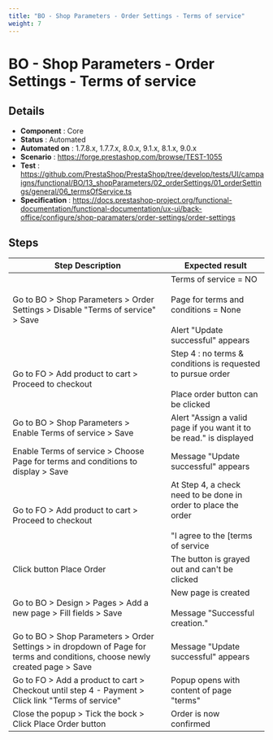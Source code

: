 ```yaml
---
title: "BO - Shop Parameters - Order Settings - Terms of service"
weight: 7
---
```


# BO - Shop Parameters - Order Settings - Terms of service
## Details
* **Component** : Core
* **Status** : Automated
* **Automated on** : 1.7.8.x, 1.7.7.x, 8.0.x, 9.1.x, 8.1.x, 9.0.x
* **Scenario** : https://forge.prestashop.com/browse/TEST-1055
* **Test** : https://github.com/PrestaShop/PrestaShop/tree/develop/tests/UI/campaigns/functional/BO/13_shopParameters/02_orderSettings/01_orderSettings/general/06_termsOfService.ts
* **Specification** : https://docs.prestashop-project.org/functional-documentation/functional-documentation/ux-ui/back-office/configure/shop-paramaters/order-settings/order-settings

## Steps
| Step Description | Expected result |
| ----- | ----- |
| Go to BO > Shop Parameters > Order Settings > Disable "Terms of service" > Save | Terms of service = NO<br><br>Page for terms and conditions = None<br><br>Alert "Update successful" appears |
| Go to FO > Add product to cart > Proceed to checkout | Step 4 : no terms & conditions is requested to pursue order<br><br>Place order button can be clicked |
| Go to BO > Shop Parameters > Enable Terms of service > Save | Alert "Assign a valid page if you want it to be read." is displayed |
| Enable Terms of service > Choose Page for terms and conditions to display > Save | Message "Update successful" appears |
| Go to FO > Add product to cart > Proceed to checkout | At Step 4, a check need to be done in order to place the order<br><br>"I agree to the [terms of service|http://ps178:8888/en/content/3-terms-and-conditions-of-use] and will adhere to them unconditionally." |
| Click button Place Order | The button is grayed out and can't be clicked |
| Go to BO > Design > Pages > Add a new page > Fill fields > Save | New page is created<br><br>Message "Successful creation." |
| Go to BO > Shop Parameters > Order Settings > in dropdown of Page for terms and conditions, choose newly created page > Save | Message "Update successful" appears |
| Go to FO > Add a product to cart > Checkout until step 4 - Payment > Click link "Terms of service" | Popup opens with content of page "terms" |
| Close the popup > Tick the bock > Click Place Order button | Order is now confirmed |
